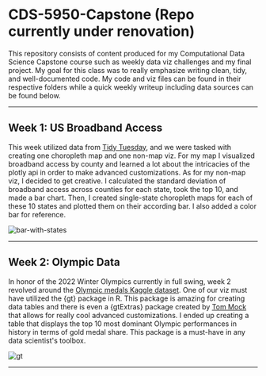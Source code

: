 # CDS-5950-Capstone (Repo currently under renovation)

This repository consists of content produced for my Computational Data Science Capstone course such as weekly data viz challenges and my final project. My goal for this class was to really emphasize writing clean, tidy, and well-documented code. My code and viz files can be found in their respective folders while a quick weekly writeup including data sources can be found below.

---

## Week 1: US Broadband Access

This week utilized data from [Tidy Tuesday](https://github.com/rfordatascience/tidytuesday/blob/master/data/2021/2021-05-11/readme.md), and we were tasked with creating one choropleth map and one non-map viz. For my map I visualized broadband access by county and learned a lot about the intricacies of the plotly api in order to make advanced customizations. As for my non-map viz, I decided to get creative. I calculated the standard deviation of broadband access across counties for each state, took the top 10, and made a bar chart. Then, I created single-state choropleth maps for each of these 10 states and plotted them on their according bar. I also added a color bar for reference.

![bar-with-states](https://github.com/maxbolger/CDS-5950-Capstone/blob/main/Wk1_US_Broadband_Acess/w1_static.png?raw=true)

---

## Week 2: Olympic Data

In honor of the 2022 Winter Olympics currently in full swing, week 2 revolved around the [Olympic medals Kaggle dataset](https://www.kaggle.com/heesoo37/120-years-of-olympic-history-athletes-and-results). One of our viz must have utilized the {gt} package in R. This package is amazing for creating data tables and there is even a {gtExtras} package created by [Tom Mock](https://twitter.com/thomas_mock) that allows for really cool advanced customizations. I ended up creating a table that displays the top 10 most dominant Olympic performances in history in terms of gold medal share. This package is a must-have in any data scientist's toolbox.

![gt](https://github.com/maxbolger/CDS-5950-Capstone/blob/main/Wk2_Olympics_Paralympics/wk2_gt.png)

---
